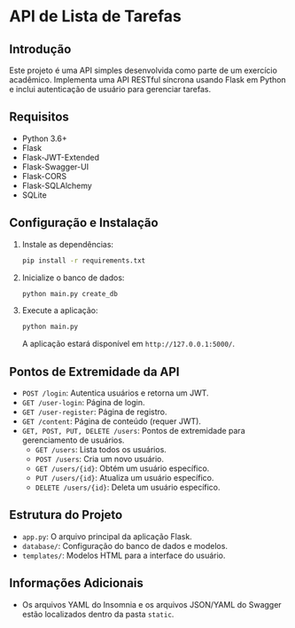 # API de Lista de Tarefas

## Introdução

Este projeto é uma API simples desenvolvida como parte de um exercício acadêmico. Implementa uma API RESTful síncrona usando Flask em Python e inclui autenticação de usuário para gerenciar tarefas.

## Requisitos

- Python 3.6+
- Flask
- Flask-JWT-Extended
- Flask-Swagger-UI
- Flask-CORS
- Flask-SQLAlchemy
- SQLite

## Configuração e Instalação
1. Instale as dependências:
   ```bash
   pip install -r requirements.txt
   ```

2. Inicialize o banco de dados:
   ```bash
   python main.py create_db
   ```

4. Execute a aplicação:
   ```bash
   python main.py
   ```

   A aplicação estará disponível em `http://127.0.0.1:5000/`.

## Pontos de Extremidade da API

- `POST /login`: Autentica usuários e retorna um JWT.
- `GET /user-login`: Página de login.
- `GET /user-register`: Página de registro.
- `GET /content`: Página de conteúdo (requer JWT).
- `GET, POST, PUT, DELETE /users`: Pontos de extremidade para gerenciamento de usuários.
  - `GET /users`: Lista todos os usuários.
  - `POST /users`: Cria um novo usuário.
  - `GET /users/{id}`: Obtém um usuário específico.
  - `PUT /users/{id}`: Atualiza um usuário específico.
  - `DELETE /users/{id}`: Deleta um usuário específico.

## Estrutura do Projeto

- `app.py`: O arquivo principal da aplicação Flask.
- `database/`: Configuração do banco de dados e modelos.
- `templates/`: Modelos HTML para a interface do usuário.

## Informações Adicionais

- Os arquivos YAML do Insomnia e os arquivos JSON/YAML do Swagger estão localizados dentro da pasta `static`.
